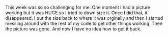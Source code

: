 This week was so so challenging for me. One moment I had a picture working but it was HUGE so I tried to down size it. Once I did that, it disappeared. I put the size back to where it was orginally
and then I started messing around with the rest of my code to get other things working. Then the picture was gone.
And now I have no idea how to get it back. 